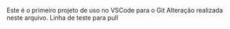 Este é o primeiro projeto de uso no VSCode para o Git
Alteração realizada neste arquivo.
Linha de teste para pull
